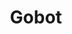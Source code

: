 ---
facebook: https://facebook.com/getgobot
logohandle: getgobot
sort: gobot
title: Gobot
twitter: https://x.com/GobotHQ
website: https://www.getgobot.com/
youtube: https://youtube.com/channel/UCAOIHKxNF_xLvGfwVNisHgA
---